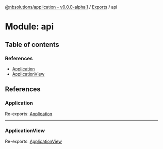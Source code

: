 [@nbsolutions/application - v0.0.0-alpha.1](../README.md) / [Exports](../modules.md) / api

# Module: api

## Table of contents

### References

- [Application](api.md#application)
- [ApplicationView](api.md#applicationview)

## References

### Application

Re-exports: [Application](../classes/Application.Application-1.md)

___

### ApplicationView

Re-exports: [ApplicationView](../classes/ApplicationView_ApplicationView.ApplicationView.md)
